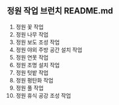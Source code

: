 ## 정원 작업 브런치 README.md

1. 정원 꽃 작업
2. 정원 나무 작업
3. 정원 보도 조성 작업
4. 정원 야외 주방 공간 설치 작업
5. 정원 연못 작업
6. 정원 조명 설치 작업
7. 정원 텃밭 작업
8. 정원 평탄화 작업
9. 정원 풀 작업
10. 정원 휴식 공강 조성 작업
